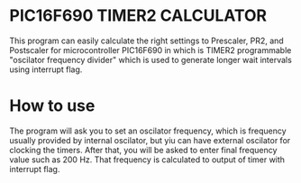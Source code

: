 # PIC16F690 TIMER2 CALCULATOR #
This program can easily calculate the right settings to Prescaler, PR2, and Postscaler for microcontroller PIC16F690 in which is TIMER2 programmable "oscilator frequency divider" which is used to generate longer wait intervals using interrupt flag.

# How to use #
The program will ask you to set an oscilator frequency, which is frequency usually provided by internal oscilator, but yiu can have external oscilator for clocking the timers. 
After that, you will be asked to enter final frequency value such as 200 Hz. That frequency is calculated to output of timer with interrupt flag. 